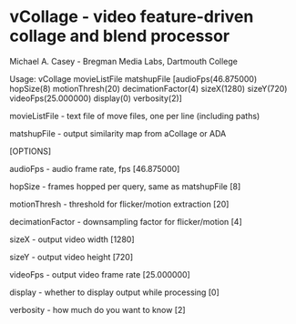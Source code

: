 vCollage - video feature-driven collage and blend processor
===========================================================
Michael A. Casey - Bregman Media Labs, Dartmouth College


Usage: vCollage movieListFile matshupFile [audioFps(46.875000) hopSize(8) motionThresh(20) decimationFactor(4) sizeX(1280) sizeY(720) videoFps(25.000000) display(0) verbosity(2)]


movieListFile - text file of move files, one per line (including paths)

matshupFile - output similarity map from aCollage or ADA 

[OPTIONS]

audioFps - audio frame rate, fps [46.875000]

hopSize - frames hopped per query, same as matshupFile [8]

motionThresh - threshold for flicker/motion extraction [20]

decimationFactor - downsampling factor for flicker/motion [4]

sizeX - output video width [1280]

sizeY - output video height [720]

videoFps - output video frame rate [25.000000]

display - whether to display output while processing [0]

verbosity - how much do you want to know [2]

